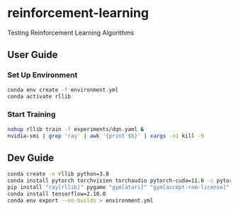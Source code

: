 # reinforcement-learning
Testing Reinforcement Learning Algorithms

## User Guide
### Set Up Environment
```bash
conda env create -f environment.yml
conda activate rllib
```
### Start Training
```bash
nohup rllib train -f experiments/dqn.yaml &
nvidia-smi | grep 'ray' | awk '{print $5}' | xargs -n1 kill -9
```
## Dev Guide
```bash
conda create -n rllib python=3.8
conda install pytorch torchvision torchaudio pytorch-cuda=11.6 -c pytorch -c nvidia
pip install "ray[rllib]" pygame "gym[atari]" "gym[accept-rom-license]" atari_py
conda install tensorflow=2.10.0
conda env export --no-builds > environment.yml
```